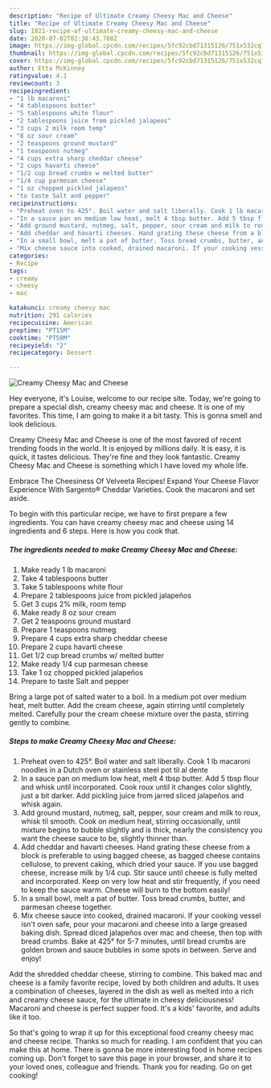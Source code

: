 ```yaml
---
description: "Recipe of Ultimate Creamy Cheesy Mac and Cheese"
title: "Recipe of Ultimate Creamy Cheesy Mac and Cheese"
slug: 1821-recipe-of-ultimate-creamy-cheesy-mac-and-cheese
date: 2020-07-02T02:38:43.788Z
image: https://img-global.cpcdn.com/recipes/5fc92cbd71315126/751x532cq70/creamy-cheesy-mac-and-cheese-recipe-main-photo.jpg
thumbnail: https://img-global.cpcdn.com/recipes/5fc92cbd71315126/751x532cq70/creamy-cheesy-mac-and-cheese-recipe-main-photo.jpg
cover: https://img-global.cpcdn.com/recipes/5fc92cbd71315126/751x532cq70/creamy-cheesy-mac-and-cheese-recipe-main-photo.jpg
author: Etta McKinney
ratingvalue: 4.1
reviewcount: 3
recipeingredient:
- "1 lb macaroni"
- "4 tablespoons butter"
- "5 tablespoons white flour"
- "2 tablespoons juice from pickled jalapeos"
- "3 cups 2 milk room temp"
- "8 oz sour cream"
- "2 teaspoons ground mustard"
- "1 teaspoons nutmeg"
- "4 cups extra sharp cheddar cheese"
- "2 cups havarti cheese"
- "1/2 cup bread crumbs w melted butter"
- "1/4 cup parmesan cheese"
- "1 oz chopped pickled jalapeos"
- "to taste Salt and pepper"
recipeinstructions:
- "Preheat oven to 425°. Boil water and salt liberally. Cook 1 lb macaroni noodles in a Dutch oven or stainless steel pot til al dente"
- "In a sauce pan on medium low heat, melt 4 tbsp butter. Add 5 tbsp flour and whisk until incorporated. Cook roux until it changes color slightly, just a bit darker. Add pickling juice from jarred sliced jalapeños and whisk again."
- "Add ground mustard, nutmeg, salt, pepper, sour cream and milk to roux, whisk til smooth. Cook on medium heat, stirring occasionally, until mixture begins to bubble slightly and is thick, nearly the consistency you want the cheese sauce to be, slightly thinner than."
- "Add cheddar and havarti cheeses. Hand grating these cheese from a block is preferable to using bagged cheese, as bagged cheese contains cellulose, to prevent caking, which dried your sauce. If you use bagged cheese, increase milk by 1/4 cup. Stir sauce until cheese is fully melted and incorporated. Keep on very low heat and stir frequently, if you need to keep the sauce warm. Cheese will burn to the bottom easily!"
- "In a small bowl, melt a pat of butter. Toss bread crumbs, butter, and parmesan cheese together."
- "Mix cheese sauce into cooked, drained macaroni. If your cooking vessel isn&#39;t oven safe, pour your macaroni and cheese into a large greased baking dish. Spread diced jalapeños over mac and cheese, then top with bread crumbs. Bake at 425° for 5-7 minutes, until bread crumbs are golden brown and sauce bubbles in some spots in between. Serve and enjoy!"
categories:
- Recipe
tags:
- creamy
- cheesy
- mac

katakunci: creamy cheesy mac 
nutrition: 291 calories
recipecuisine: American
preptime: "PT15M"
cooktime: "PT58M"
recipeyield: "2"
recipecategory: Dessert

---
```



![Creamy Cheesy Mac and Cheese](https://img-global.cpcdn.com/recipes/5fc92cbd71315126/751x532cq70/creamy-cheesy-mac-and-cheese-recipe-main-photo.jpg)

Hey everyone, it's Louise, welcome to our recipe site. Today, we're going to prepare a special dish, creamy cheesy mac and cheese. It is one of my favorites. This time, I am going to make it a bit tasty. This is gonna smell and look delicious.

Creamy Cheesy Mac and Cheese is one of the most favored of recent trending foods in the world. It is enjoyed by millions daily. It is easy, it is quick, it tastes delicious. They're fine and they look fantastic. Creamy Cheesy Mac and Cheese is something which I have loved my whole life.

Embrace The Cheesiness Of Velveeta Recipes! Expand Your Cheese Flavor Experience With Sargento® Cheddar Varieties. Cook the macaroni and set aside.


To begin with this particular recipe, we have to first prepare a few ingredients. You can have creamy cheesy mac and cheese using 14 ingredients and 6 steps. Here is how you cook that.

<!--inarticleads1-->

##### The ingredients needed to make Creamy Cheesy Mac and Cheese:

1. Make ready 1 lb macaroni
1. Take 4 tablespoons butter
1. Take 5 tablespoons white flour
1. Prepare 2 tablespoons juice from pickled jalapeños
1. Get 3 cups 2% milk, room temp
1. Make ready 8 oz sour cream
1. Get 2 teaspoons ground mustard
1. Prepare 1 teaspoons nutmeg
1. Prepare 4 cups extra sharp cheddar cheese
1. Prepare 2 cups havarti cheese
1. Get 1/2 cup bread crumbs w/ melted butter
1. Make ready 1/4 cup parmesan cheese
1. Take 1 oz chopped pickled jalapeños
1. Prepare to taste Salt and pepper


Bring a large pot of salted water to a boil. In a medium pot over medium heat, melt butter. Add the cream cheese, again stirring until completely melted. Carefully pour the cream cheese mixture over the pasta, stirring gently to combine. 

<!--inarticleads2-->

##### Steps to make Creamy Cheesy Mac and Cheese:

1. Preheat oven to 425°. Boil water and salt liberally. Cook 1 lb macaroni noodles in a Dutch oven or stainless steel pot til al dente
1. In a sauce pan on medium low heat, melt 4 tbsp butter. Add 5 tbsp flour and whisk until incorporated. Cook roux until it changes color slightly, just a bit darker. Add pickling juice from jarred sliced jalapeños and whisk again.
1. Add ground mustard, nutmeg, salt, pepper, sour cream and milk to roux, whisk til smooth. Cook on medium heat, stirring occasionally, until mixture begins to bubble slightly and is thick, nearly the consistency you want the cheese sauce to be, slightly thinner than.
1. Add cheddar and havarti cheeses. Hand grating these cheese from a block is preferable to using bagged cheese, as bagged cheese contains cellulose, to prevent caking, which dried your sauce. If you use bagged cheese, increase milk by 1/4 cup. Stir sauce until cheese is fully melted and incorporated. Keep on very low heat and stir frequently, if you need to keep the sauce warm. Cheese will burn to the bottom easily!
1. In a small bowl, melt a pat of butter. Toss bread crumbs, butter, and parmesan cheese together.
1. Mix cheese sauce into cooked, drained macaroni. If your cooking vessel isn&#39;t oven safe, pour your macaroni and cheese into a large greased baking dish. Spread diced jalapeños over mac and cheese, then top with bread crumbs. Bake at 425° for 5-7 minutes, until bread crumbs are golden brown and sauce bubbles in some spots in between. Serve and enjoy!


Add the shredded cheddar cheese, stirring to combine. This baked mac and cheese is a family favorite recipe, loved by both children and adults. It uses a combination of cheeses, layered in the dish as well as melted into a rich and creamy cheese sauce, for the ultimate in cheesy deliciousness! Macaroni and cheese is perfect supper food. It&#39;s a kids&#39; favorite, and adults like it too. 

So that's going to wrap it up for this exceptional food creamy cheesy mac and cheese recipe. Thanks so much for reading. I am confident that you can make this at home. There is gonna be more interesting food in home recipes coming up. Don't forget to save this page in your browser, and share it to your loved ones, colleague and friends. Thank you for reading. Go on get cooking!
